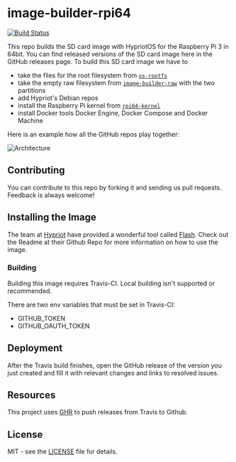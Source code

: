 # image-builder-rpi64
[![Build Status](https://travis-ci.org/DieterReuter/image-builder-rpi64.svg?branch=master)](https://travis-ci.org/DieterReuter/image-builder-rpi64)

This repo builds the SD card image with HypriotOS for the Raspberry Pi 3 in 64bit.
You can find released versions of the SD card image here in the GitHub
releases page. To build this SD card image we have to

 * take the files for the root filesystem from [`os-rootfs`](https://github.com/hypriot/os-rootfs)
 * take the empty raw filesystem from [`image-builder-raw`](https://github.com/hypriot/image-builder-raw) with the two partitions
 * add Hypriot's Debian repos
 * install the Raspberry Pi kernel from [`rpi64-kernel`](https://github.com/dieterreuter/rpi64-kernel)
 * install Docker tools Docker Engine, Docker Compose and Docker Machine

Here is an example how all the GitHub repos play together:

![Architecture](http://blog.hypriot.com/images/hypriotos-xxx/hypriotos_buildpipeline.jpg)

## Contributing

You can contribute to this repo by forking it and sending us pull requests.
Feedback is always welcome!

## Installing the Image
The team at [Hypriot](https://blog.hypriot.com) have provided a wonderful tool called [Flash](https://github.com/hypriot/flash).  Check out the Readme at their Github Repo for more information on how to use the image.

### Building

Building this image requires Travis-CI.  Local building isn't supported or recommended.

There are two env variables that must be set in Travis-CI:
- GITHUB_TOKEN
- GITHUB_OAUTH_TOKEN

## Deployment

After the Travis build finishes, open the GitHub release of the version you just created and fill it with relevant changes and links to resolved issues.

## Resources
This project uses [GHR](https://github.com/tcnksm/ghr/) to push releases from Travis to Github.

## License

MIT - see the [LICENSE](./LICENSE) file for details.

